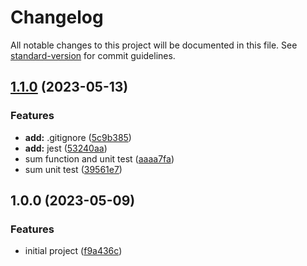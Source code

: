 # Changelog

All notable changes to this project will be documented in this file. See [standard-version](https://github.com/conventional-changelog/standard-version) for commit guidelines.

## [1.1.0](https://github.com/nozamidotid/belajar-nodejs-unit-test/compare/v1.0.0...v1.1.0) (2023-05-13)


### Features

* **add:** .gitignore ([5c9b385](https://github.com/nozamidotid/belajar-nodejs-unit-test/commit/5c9b3858e29c56055fb78cf0a5ef3687806b0b9d))
* **add:** jest ([53240aa](https://github.com/nozamidotid/belajar-nodejs-unit-test/commit/53240aa80d8bc13fcf56925d263cf2c9600d26d2))
* sum function and unit test ([aaaa7fa](https://github.com/nozamidotid/belajar-nodejs-unit-test/commit/aaaa7fa7553fb4eaa35e8427f8c601a422568e20))
* sum unit test ([39561e7](https://github.com/nozamidotid/belajar-nodejs-unit-test/commit/39561e786345162d8c563e0e44bbf4eb23ca3314))

## 1.0.0 (2023-05-09)


### Features

* initial project ([f9a436c](https://github.com/nozamidotid/belajar-nodejs-unit-test/commit/f9a436c622fca24e7267794e88ccc8bf0cdc8d2f))
